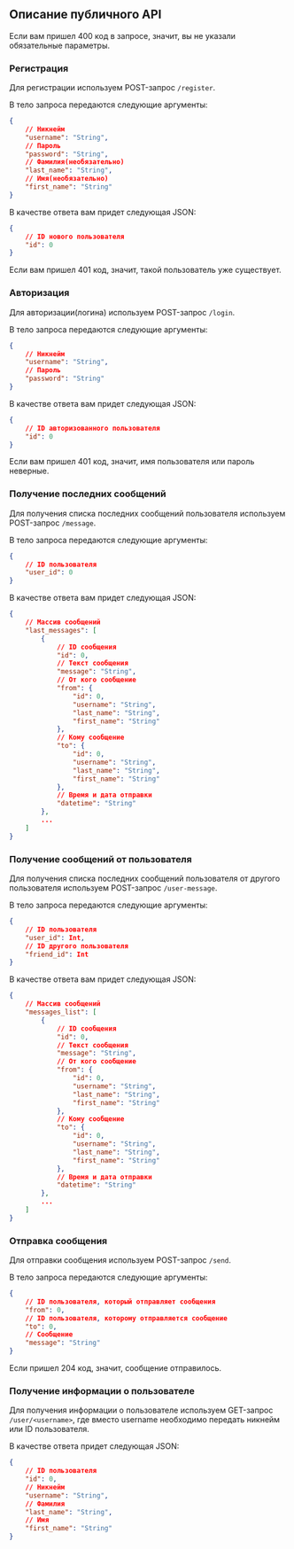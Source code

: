 ## Описание публичного API

Если вам пришел 400 код в запросе, значит, вы не указали обязательные параметры.

### Регистрация

Для регистрации используем POST-запрос ```/register```.

В тело запроса передаются следующие аргументы:
``` JSON
{
    // Никнейм
    "username": "String",
    // Пароль
    "password": "String",
    // Фамилия(необязательно)
    "last_name": "String",
    // Имя(необязательно)
    "first_name": "String"
}
```

В качестве ответа вам придет следующая JSON:
``` JSON
{
    // ID нового пользователя
    "id": 0
}
```

Если вам пришел 401 код, значит, такой пользователь уже существует.

### Авторизация

Для авторизации(логина) используем POST-запрос ```/login```.

В тело запроса передаются следующие аргументы:
``` JSON
{
    // Никнейм
    "username": "String",
    // Пароль
    "password": "String"
}
```

В качестве ответа вам придет следующая JSON:
``` JSON
{
    // ID авторизованного пользователя
    "id": 0
}
```

Если вам пришел 401 код, значит, имя пользователя или пароль неверные.

### Получение последних сообщений

Для получения списка последних сообщений пользователя используем POST-запрос ```/message```.

В тело запроса передаются следующие аргументы:
``` JSON
{
    // ID пользователя
    "user_id": 0
}
```

В качестве ответа вам придет следующая JSON:
```JSON
{
    // Массив сообщений
    "last_messages": [
        {
            // ID сообщения
            "id": 0,
            // Текст сообщения
            "message": "String",
            // От кого сообщение
            "from": {
                "id": 0,
                "username": "String",
                "last_name": "String",
                "first_name": "String"
            },
            // Кому сообщение
            "to": {
                "id": 0,
                "username": "String",
                "last_name": "String",
                "first_name": "String"
            },
            // Время и дата отправки
            "datetime": "String"
        },
        ...
    ]
}
```

### Получение сообщений от пользователя

Для получения списка последних сообщений пользователя от другого пользователя используем POST-запрос ```/user-message```.

В тело запроса передаются следующие аргументы:
``` JSON
{
    // ID пользователя
    "user_id": Int,
    // ID другого пользователя
    "friend_id": Int
}
```

В качестве ответа вам придет следующая JSON:
```JSON
{
    // Массив сообщений
    "messages_list": [
        {
            // ID сообщения
            "id": 0,
            // Текст сообщения
            "message": "String",
            // От кого сообщение
            "from": {
                "id": 0,
                "username": "String",
                "last_name": "String",
                "first_name": "String"
            },
            // Кому сообщение
            "to": {
                "id": 0,
                "username": "String",
                "last_name": "String",
                "first_name": "String"
            },
            // Время и дата отправки
            "datetime": "String"
        },
        ...
    ]
}
```

### Отправка сообщения

Для отправки сообщения используем POST-запрос ```/send```.

В тело запроса передаются следующие аргументы:
``` JSON
{
    // ID пользователя, который отправляет сообщения
    "from": 0,
    // ID пользователя, которому отправляется сообщение
    "to": 0,
    // Сообщение
    "message": "String"
}
```

Если пришел 204 код, значит, сообщение отправилось.

### Получение информации о пользователе

Для получения информации о пользователе используем GET-запрос ```/user/<username>```, где вместо username необходимо передать никнейм или ID пользователя.

В качестве ответа придет следующая JSON:
``` JSON
{
    // ID пользователя
    "id": 0,
    // Никнейм
    "username": "String",
    // Фамилия
    "last_name": "String",
    // Имя
    "first_name": "String"
}
```